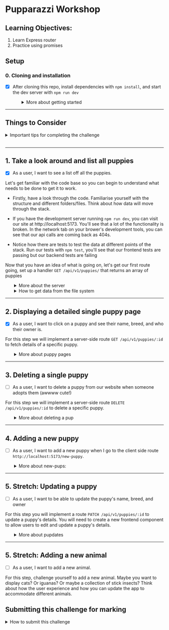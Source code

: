 # Pupparazzi Workshop

## Learning Objectives:

1. Learn Express router
2. Practice using promises

## Setup

### 0. Cloning and installation

- [x] After cloning this repo, install dependencies with `npm install`, and start the dev server with `npm run dev`
  <details style="padding-left: 2em">
    <summary>More about getting started</summary>

  - To run the tests: `npm test`

---

## Things to Consider

<details>
  <summary>Important tips for completing the challenge</summary>

1. The order of routes is important. When your app is running, the first one that matches will be used. So if you have a `/:id` route before an `/edit` route, a request to `/edit` will choose the `/:id` route and the value of `req.params.id` will be `"edit"`.
1. There can only be one server response (e.g. `res.send()` or `res.json()`) per request. If you have multiple potential responses (like a success and an error response) make sure to write your logic so that the route responds appropriately.
1. Make sure to `JSON.parse` and `JSON.stringify` when reading/writing JSON data.
1. Don't forget to handle errors when your promises fail using `try { } catch (e) { }`
1. When in doubt check the [node `fs/promises` documentation](https://nodejs.org/api/fs.html#promises-api)
more specifically: [readFile](https://nodejs.org/api/fs.html#fspromisesreadfilepath-options) and 
[writeFile](https://nodejs.org/api/fs.html#fspromiseswritefilefile-data-options)
</details>
<br />

---

## 1. Take a look around and list all puppies

- [x] As a user, I want to see a list off all the puppies.

Let's get familiar with the code base so you can begin to understand what needs to be done to get it to work.

- Firstly, have a look through the code. Familiarise yourself with the structure and different folders/files. Think about how data will move through the stack.

- If you have the development server running `npm run dev`, you can visit our site at http://localhost:5173. You'll see that a lot of the functionality is broken. In the network tab on your brower's development tools, you can see that our api calls are coming back as 404s.

- Notice how there are tests to test the data at different points of the stack. Run our tests with `npm test`, you'll see that our frontend tests are passing but our backend tests are failing

Now that you have an idea of what is going on, let's get our first route going, set up a handler `GET /api/v1/puppies/` that returns an array of puppies

  <details style="padding-left: 2em">
    <summary>More about the server</summary>

  Create a new file at `server/routes/puppies.ts`. We'll put all our puppy related routes in here.

  In Express, we can group together routes that are related, like user routes or 'puppy' routes. We group them in what's called a "router". We can collect them together like this:

  ```js
  import express from 'express'

  const router = express.Router()
  export default router
  ```

  Then we'll add our root ('/') puppy route handler. For now, we'll just send an empty array:

  ```js
  router.get('/', async (req, res) => {
    res.json([])
  })
  ```

  Now let's hook up the router. In `server/server.ts` we first import our router.

  ```js
  import puppies from './routes/puppies.ts'
  ```

  Then we integrate our new router with `server.use` which we can then pass
  the prefix `/api/v1/puppies` we want to route from.

  ```js
  // make sure you have this line to set up the JSON middleware
  server.use(express.json())
  server.use('/api/v1/puppies', puppies)
  ```

  Start the server and make a GET request in Thunderclient to http://localhost:5173/api/v1/puppies to see the JSON output

  Now that we have our basic setup, let's load some actual puppies.
  </details>

  <details style="padding-left: 2em">
    <summary>How to get data from the file system</summary>

  First we're going to need a file to read from, there's an example file in the repo called [example.json](./example.json) and before we get started let's copy it into the storage folder.

  We're going to call the copy "data.json". You can do this in VS Code or by running the following command.

  ```sh
  cp example.json ./storage/data.json
  ```

  There's an existing test for this feature. Run `npm test -- -t 'Listing all puppies'` and you should see a test failing

  Now we can update our [puppy routes](./server/routes/puppies.ts) to serve data from that file

  ```ts
  import * as fs from 'node:fs/promises'

  router.get('/', async (req, res) => {
    const json = await fs.readFile('./storage/data.json', 'utf8')
    const data = JSON.parse(json)
    res.json(data)
  })
  ```

  Since both the `readFile()` and the `JSON.parse()` can fail in unpredictable ways, we'll wrap them both _and the `res.json()` call_ into a `try`/`catch` block.

  ```ts
  try {
    // the happy path goes here
  } catch (error: any) {
    // Something bad has happened!
    console.log('getting puppies failed', error)
    res.sendStatus(500)
  }
  ```

  Run the test `npm test -- -t 'Listing all puppies'` and you should see a test passing ✅

  And if you visit the browser now, you should be able to see our beautiful pups 😊

  </details>

---

## 2. Displaying a detailed single puppy page

- [x] As a user, I want to click on a puppy and see their name, breed, and who their owner is.

For this step we will implement a server-side route `GET /api/v1/puppies/:id` to fetch details of a specific puppy. 

  <details style="padding-left: 2em">
    <summary>More about puppy pages</summary>

The frontend is already set up for this, we just need to set up the API route that gets the data of a specific puppy using its unique identifier (id). So our API route needs to include the `/:id` parameter (more on this soon!).

For example: `GET /api/v1/puppies/1` will get a document that looks like this:

```json
{
  "id": 1,
  "name": "Fido",
  "owner": "Fred",
  "image": "/images/puppy1.jpg",
  "breed": "Labrador"
}
```

You can run the tests for this functionality with: `npm test -- -t 'Reading a specific puppy'`

You should see that test is failing ❌, next we'll write the code to make this test pass.

**Writing functions:** 

In this file `/store.ts` we will write all the functions that affect our puppy data. We can export these functions, and import them into our puppies routes when we need them. 

In `store.ts` write a function that gets an array of **_all the puppies_** and then returns one with a matching ID if it
exists or undefined otherwise. You can probably re-use the code we used to get all the puppies previously (in the puppies.ts routes file). 

For the `getPuppyById` function, you can start with something like this:

```ts
import type { Puppy } from '../models/Puppy.ts'

async function getPuppyById(id: number): Promise<Puppy | undefined> {
 ...
}
```

You can either loop through the puppies or use [`array.find`](https://developer.mozilla.org/en-US/docs/Web/JavaScript/Reference/Global_Objects/Array/find)

**_Top tip!_** - use the code you wrote in the 'get all puppies' route and make a new function in `store.ts` called 'getAllPuppies', this is helpful because you can re-use that function later. 

**Next**, add a new route handler in [`puppies.ts`](./server/routes/puppies.ts) which uses a route param:

```js
router.get('/:id', async (req, res) => {
  const id = Number(req.params.id)
  console.log(id)
})
```

Using the `:` in route pattern like that means that `:id` is a path parameter, e.g. it will match `/api/v1/puppies/1` and req.params will look like this: `{ id: '1' }`

Use that `id` variable to call `getPuppyById`. If it resolves with a Puppy you can call `res.json(puppy)` but
if the it doesn't find one (i.e. `puppy` is `undefined`), the we should `res.sendStatus(404)` the HTTP Status code for [Not Found](https://developer.mozilla.org/en-US/docs/Web/HTTP/Status/404).

If everything went well, then the tests under "Reading a specific puppy" should be passing now

Hit `http://localhost:5173/api/v1/puppies/1` in Thunderclient (or your other favourite Rest API Client) and confirm that it's showing what you expect.

Visit the page at `http://localhost:5173/1` to confirm that the individual puppy view is working.

  </details>


---

## 3. Deleting a single puppy

- [ ] As a user, I want to delete a puppy from our website when someone adopts them (awwww cute!) 

For this step we will implement a server-side route `DELETE /api/v1/puppies/:id` to delete a specific puppy. 

  <details style="padding-left: 2em">
    <summary>More about deleting a pup</summary>

We should already have a red test under 'deleting puppies', so now let's make it green.

To delete a puppy, we need a new route at `DELETE /api/v1/puppies/:id`

First, we'll take care of the data-handling side of it.

```ts
import type { PuppyData } from '../models/Puppy.ts'

async function deletePuppy(id: number): Promise<void> {
  ...
}
```

In this function:

1. call `getPuppies()` to get the list of puppies. 
1. Make a filtered copy of that puppies array and return all the puppies except for the one you want to delete.
1. Write the filtered array to a file in the `storage` folder (with `fs.writeFile`). We will call this file `data.json`. You don't have to explicitly create this file, the `fs.writeFile` function will do it for you as long as the path is correct.  

Next, add a new route handler in [`puppies.ts`](./server/routes/puppies.ts) which uses the id as a route param, and calls the `deletePuppy` function.

If everything went well, then the tests under "Delete a specific puppy" should be passing now!

Hit `DEL` `http://localhost:5173/api/v1/puppies/1` in Thunderclient (or your other favourite Rest API Client) and confirm that it's showing what you expect.

Visit the page at `http://localhost:5173/1` to confirm that the individual puppy view is working and when you click the delete button that the user is redirected back to the home page, with all the puppies showing EXCEPT for the one that was deleted.

In your code - check the data.json file to confirm that the puppy was deleted.

</details>

--- 

## 4. Adding a new puppy

- [ ] As a user, I want to add a new puppy when I go to the client side route `http://localhost:5173/new-puppy`.

<details style="padding-left: 2em">
    <summary>More about new-pups:</summary>

- Right now the form is empty and doesn't do anything when a user submits it. 
- First, we'll take care of the data-handling function for adding a new Puppy in `store.ts`: 

```ts
import type { PuppyData } from '../models/Puppy.ts'

async function addPuppy(data: PuppyData): Promise<void> {
  ...
}
```

In this function:

1. call `getPuppies()` to get the list of puppies, make a copy of this array in a new variable. 
1. Find a way to create a new id for the new puppy. What array methods could you use to find the next expected id number?
1. Add the new puppy (with fancy new id) to the puppies array copy. 
1. Write the entire array copy (with new pup) to `data.json` (with `fs.writeFile`).
1. Once that fs operation is complete, return the id of your new puppy. 

- Next we'll add a server side POST route in [puppies.ts](./server/routes/puppies.ts):
- use res.json() to return the id
- Check the POST method for `http://localhost:5173/api/v1/puppies/` in Thunderclient and confirm that it's showing what you expect when you give it the right JSON content as a BODY. 


```ts
router.post('/', async (req, res) => {
  try {
    // some code that calls the addPuppy function. 
    const id = await addPuppy(req.body)
    // respond with your new puppy id
    res.json({id})
  } catch (error) {
    // If things go wrong in the try block, the catch block should log an error and respond with a server error status code. 
    // For example: 
    console.error(error)
    res.sendStatus(500) 
  }
})
```

- Load the website up in your browser and add a puppy, observe how it re-directs to the home page, and the check your code to see if it made changes in `data.json` and how the changes persist even if you stop and restart the server.

- The last of your tests should be passing now.

- You can now submit your branch for the CP07 and WD01 Trello tickets! 🎉

</details>


---

## 5. Stretch: Updating a puppy

- [ ] As a user, I want to be able to update the puppy's name, breed, and owner

For this step you will implement a route `PATCH /api/v1/puppies/:id` to update a puppy's details. 
You will need to create a new frontend component to allow users to edit and update a puppy's details.

<details style="padding-left: 2em">
    <summary>More about pupdates</summary>

Visit `http://localhost:5173/2/edit` to see the edit form. This is already hooked up to our API to load the values.

We should already have a red test under 'editing puppies', so now let's make it green.

To save the updated puppy values, we need a new route at `PATCH /api/v1/puppies/:id`

  First, we'll take care of the data-handling side of it.
  Write a new function in the `store.ts` file: 

```ts
import type { PuppyData } from '../models/Puppy.ts'

async function updatePuppy(id: number, data: PuppyData): Promise<void> {
  ...
}
```

In this function:

1. call `getPuppies()` to get the list of puppies
1. locate a puppy with the matching ID
1. update or replace that puppy in the array
1. Write the entire data object to a file in the `data.json` (with `fs.writeFile`).

Now we'll add a route in [puppies.ts](./server/routes/puppies.ts):

```ts
router.patch('/:id', async (req, res) => {
  try {
    // get the id from the url params 
    // pass this id and the req.body to the updatePuppy function  
    // respond with an appropriate status code, eg 204
  } catch (error) {
    // log the errors 
    // respond with an appropriate status code 
  }
})
```

Load the website up in chrome and edit a puppy, observe how it makes changes in `data.json` and how the changes persist even if you stop and restart the server.

  </details>


---

## 5. Stretch: Adding a new animal

- [ ] As a user, I want to add a new animal.

For this step, challenge yourself to add a new animal. Maybe you want to display cats? Or iguanas? Or maybe a collection of stick insects? Think about how the user experience and how you can update the app to accommodate different animals.



## Submitting this challenge for marking

<details>
  <summary>How to submit this challenge</summary>

This challenge can be used for the following assessments:

- CP07 - Filesystem: Use filesystem methods to access and save data in a file 
- WD01: Build an HTTP server with a restful JSON API

 ## E2E tests 
This challenge ships with some end-to-end tests written in playwright, if you are submitting this
challenge to complete an NZQA requirement, please make sure these tests are passing _before_ you submit.

## Read this short guide on [how to run them](./doc/end-to-end-testing.md).

[Provide feedback on this repo](https://docs.google.com/forms/d/e/1FAIpQLSfw4FGdWkLwMLlUaNQ8FtP2CTJdGDUv6Xoxrh19zIrJSkvT4Q/viewform?usp=pp_url&entry.1958421517=pupparazzi)
